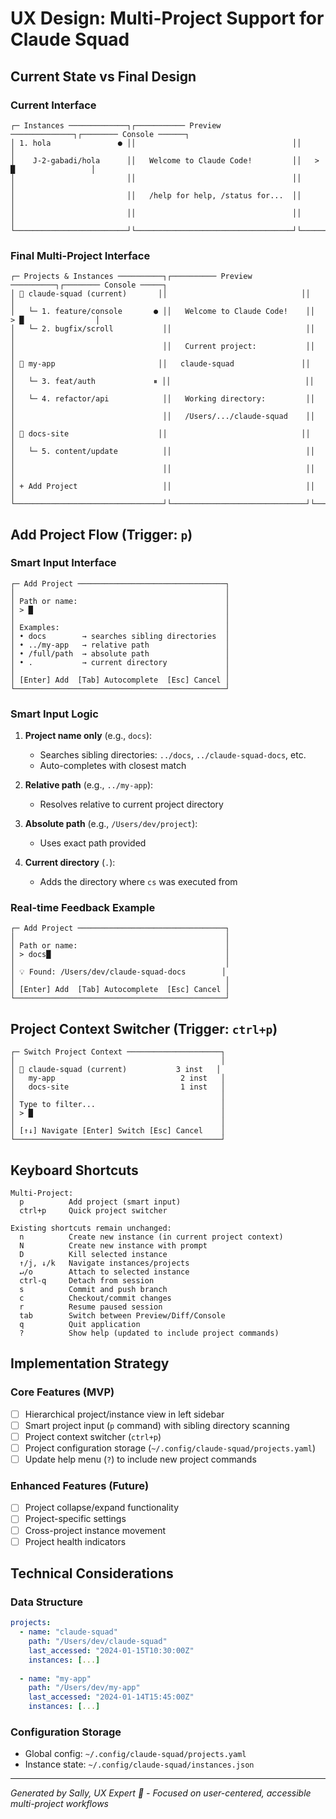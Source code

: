# UX Design: Multi-Project Support for Claude Squad

## Current State vs Final Design

### Current Interface
```
┌─ Instances ─────────────┐┌─────────── Preview ──────────────┐┌──────── Console ──────┐
│ 1. hola               ● ││                                   ││                       │
│    J-2-gabadi/hola      ││   Welcome to Claude Code!         ││   > █                 │
│                         ││                                   ││                       │
│                         ││   /help for help, /status for...  ││                       │
│                         ││                                   ││                       │
└─────────────────────────┘└───────────────────────────────────┘└───────────────────────┘
```

### Final Multi-Project Interface
```
┌─ Projects & Instances ──────────┐┌────────── Preview ──────────┐┌──────── Console ─────┐
│ 📁 claude-squad (current)       ││                              ││                      │
│   └─ 1. feature/console       ● ││   Welcome to Claude Code!    ││   > █                │
│   └─ 2. bugfix/scroll           ││                              ││                      │
│                                 ││   Current project:           ││                      │
│ 📁 my-app                       ││   claude-squad               ││                      │
│   └─ 3. feat/auth             ⏸ ││                              ││                      │
│   └─ 4. refactor/api            ││   Working directory:         ││                      │
│                                 ││   /Users/.../claude-squad    ││                      │
│ 📁 docs-site                    ││                              ││                      │
│   └─ 5. content/update          ││                              ││                      │
│                                 ││                              ││                      │
│ + Add Project                   ││                              ││                      │
└─────────────────────────────────┘└──────────────────────────────┘└──────────────────────┘
```

## Add Project Flow (Trigger: `p`)

### Smart Input Interface
```
┌─ Add Project ─────────────────────────────────┐
│                                               │
│ Path or name:                                 │
│ > █                                           │
│                                               │
│ Examples:                                     │
│ • docs        → searches sibling directories  │
│ • ../my-app   → relative path                 │
│ • /full/path  → absolute path                 │
│ • .           → current directory             │
│                                               │
│ [Enter] Add  [Tab] Autocomplete  [Esc] Cancel │
└───────────────────────────────────────────────┘
```

### Smart Input Logic
1. **Project name only** (e.g., `docs`):
   - Searches sibling directories: `../docs`, `../claude-squad-docs`, etc.
   - Auto-completes with closest match

2. **Relative path** (e.g., `../my-app`):
   - Resolves relative to current project directory

3. **Absolute path** (e.g., `/Users/dev/project`):
   - Uses exact path provided

4. **Current directory** (`.`):
   - Adds the directory where `cs` was executed from

### Real-time Feedback Example
```
┌─ Add Project ─────────────────────────────────┐
│                                               │
│ Path or name:                                 │
│ > docs█                                       │
│                                               │
│ 💡 Found: /Users/dev/claude-squad-docs        │
│                                               │
│ [Enter] Add  [Tab] Autocomplete  [Esc] Cancel │
└───────────────────────────────────────────────┘
```

## Project Context Switcher (Trigger: `ctrl+p`)
```
┌─ Switch Project Context ─────────────────────┐
│                                              │
│ 🎯 claude-squad (current)           3 inst   │
│   my-app                            2 inst   │
│   docs-site                         1 inst   │
│                                              │
│ Type to filter...                            │
│ > █                                          │
│                                              │
│ [↑↓] Navigate [Enter] Switch [Esc] Cancel    │
└──────────────────────────────────────────────┘
```

## Keyboard Shortcuts

```
Multi-Project:
  p          Add project (smart input)
  ctrl+p     Quick project switcher
  
Existing shortcuts remain unchanged:
  n          Create new instance (in current project context)
  N          Create new instance with prompt
  D          Kill selected instance
  ↑/j, ↓/k   Navigate instances/projects
  ↵/o        Attach to selected instance
  ctrl-q     Detach from session
  s          Commit and push branch
  c          Checkout/commit changes
  r          Resume paused session
  tab        Switch between Preview/Diff/Console
  q          Quit application
  ?          Show help (updated to include project commands)
```

## Implementation Strategy

### Core Features (MVP)
- [ ] Hierarchical project/instance view in left sidebar
- [ ] Smart project input (`p` command) with sibling directory scanning
- [ ] Project context switcher (`ctrl+p`)
- [ ] Project configuration storage (`~/.config/claude-squad/projects.yaml`)
- [ ] Update help menu (`?`) to include new project commands

### Enhanced Features (Future)
- [ ] Project collapse/expand functionality
- [ ] Project-specific settings
- [ ] Cross-project instance movement
- [ ] Project health indicators

## Technical Considerations

### Data Structure
```yaml
projects:
  - name: "claude-squad"
    path: "/Users/dev/claude-squad"
    last_accessed: "2024-01-15T10:30:00Z"
    instances: [...]
    
  - name: "my-app"
    path: "/Users/dev/my-app"
    last_accessed: "2024-01-14T15:45:00Z"
    instances: [...]
```

### Configuration Storage
- Global config: `~/.config/claude-squad/projects.yaml`
- Instance state: `~/.config/claude-squad/instances.json`

---

*Generated by Sally, UX Expert 🎨 - Focused on user-centered, accessible multi-project workflows*